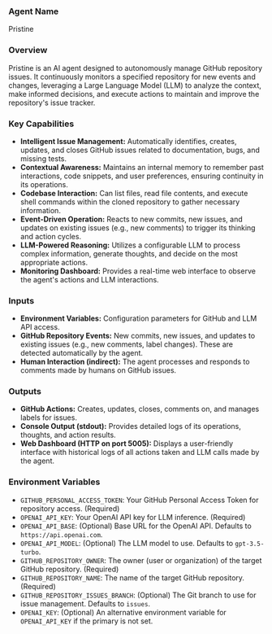 ### Agent Name
Pristine

### Overview
Pristine is an AI agent designed to autonomously manage GitHub repository issues. It continuously monitors a specified repository for new events and changes, leveraging a Large Language Model (LLM) to analyze the context, make informed decisions, and execute actions to maintain and improve the repository's issue tracker.

### Key Capabilities
*   **Intelligent Issue Management:** Automatically identifies, creates, updates, and closes GitHub issues related to documentation, bugs, and missing tests.
*   **Contextual Awareness:** Maintains an internal memory to remember past interactions, code snippets, and user preferences, ensuring continuity in its operations.
*   **Codebase Interaction:** Can list files, read file contents, and execute shell commands within the cloned repository to gather necessary information.
*   **Event-Driven Operation:** Reacts to new commits, new issues, and updates on existing issues (e.g., new comments) to trigger its thinking and action cycles.
*   **LLM-Powered Reasoning:** Utilizes a configurable LLM to process complex information, generate thoughts, and decide on the most appropriate actions.
*   **Monitoring Dashboard:** Provides a real-time web interface to observe the agent's actions and LLM interactions.

### Inputs
*   **Environment Variables:** Configuration parameters for GitHub and LLM API access.
*   **GitHub Repository Events:** New commits, new issues, and updates to existing issues (e.g., new comments, label changes). These are detected automatically by the agent.
*   **Human Interaction (indirect):** The agent processes and responds to comments made by humans on GitHub issues.

### Outputs
*   **GitHub Actions:** Creates, updates, closes, comments on, and manages labels for issues.
*   **Console Output (stdout):** Provides detailed logs of its operations, thoughts, and action results.
*   **Web Dashboard (HTTP on port 5005):** Displays a user-friendly interface with historical logs of all actions taken and LLM calls made by the agent.

### Environment Variables
*   `GITHUB_PERSONAL_ACCESS_TOKEN`: Your GitHub Personal Access Token for repository access. (Required)
*   `OPENAI_API_KEY`: Your OpenAI API key for LLM inference. (Required)
*   `OPENAI_API_BASE`: (Optional) Base URL for the OpenAI API. Defaults to `https://api.openai.com`.
*   `OPENAI_API_MODEL`: (Optional) The LLM model to use. Defaults to `gpt-3.5-turbo`.
*   `GITHUB_REPOSITORY_OWNER`: The owner (user or organization) of the target GitHub repository. (Required)
*   `GITHUB_REPOSITORY_NAME`: The name of the target GitHub repository. (Required)
*   `GITHUB_REPOSITORY_ISSUES_BRANCH`: (Optional) The Git branch to use for issue management. Defaults to `issues`.
*   `OPENAI_KEY`: (Optional) An alternative environment variable for `OPENAI_API_KEY` if the primary is not set.